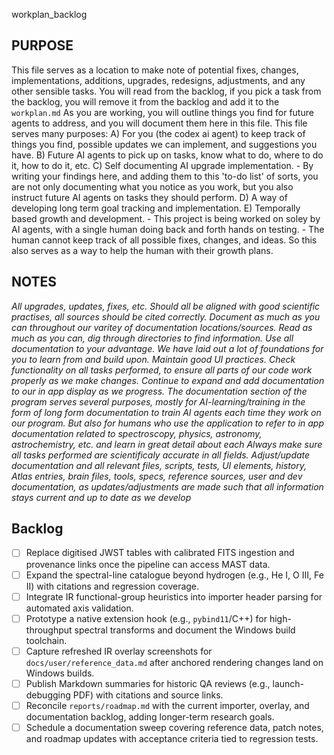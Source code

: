 workplan_backlog

## PURPOSE ##
This file serves as a location to make note of potential fixes, changes, implementations, additions, upgrades, redesigns, adjustments, and any other sensible tasks.
You will read from the backlog, if you pick a task from the backlog, you will remove it from the backlog and add it to the `workplan.md`
As you are working, you will outline things you find for future agents to address, and you will document them here in this file.
This file serves many purposes:
A) For you (the codex ai agent) to keep track of things you find, possible updates we can implement, and suggestions you have. 
B) Future AI agents to pick up on tasks, know what to do, where to do it, how to do it, etc. 
C) Self documenting AI upgrade implementation. 
	-	By writing your findings here, and adding them to this 'to-do list' of sorts, you are not only documenting what you notice as you work, but you also instruct future AI agents on tasks they should perform.
D) A way of developing long term goal tracking and implementation.
E) Temporally based growth and development. 
	-	This project is being worked on soley by AI agents, with a single human doing back and forth hands on testing. 
	-	The human cannot keep track of all possible fixes, changes, and ideas. So this also serves as a way to help the human with their growth plans. 
	
## NOTES ##
*All upgrades, updates, fixes, etc. Should all be aligned with good scientific practises, all sources should be cited correctly.*
*Document as much as you can throughout our varitey of documentation locations/sources. Read as much as you can, dig through directories to find information.*
*Use all documentation to your advantage. We have laid out a lot of foundations for you to learn from and build upon.*
*Maintain good UI practices. Check functionality on all tasks performed, to ensure all parts of our code work properly as we make changes.*
*Continue to expand and add documentation to our in app display as we progress.*
*The documentation section of the program serves several purposes, mostly for AI-learning/training in the form of long form documentation to train AI agents each time they work on our program. But also for humans who use the application to refer to in app documentation related to spectroscopy, physics, astronomy, astrochemistry, etc. and learn in great detail about each*
*Always make sure all tasks performed are scientificaly accurate in all fields.*
*Adjust/update documentation and all relevant files, scripts, tests, UI elements, history, Atlas entries, brain files, tools, specs, reference sources, user and dev documentation, as updates/adjustments are made such that all information stays current and up to date as we develop*

## Backlog ## 
- [ ] Replace digitised JWST tables with calibrated FITS ingestion and provenance links once the pipeline can access MAST data.
- [ ] Expand the spectral-line catalogue beyond hydrogen (e.g., He I, O III, Fe II) with citations and regression coverage.
- [ ] Integrate IR functional-group heuristics into importer header parsing for automated axis validation.
- [ ] Prototype a native extension hook (e.g., `pybind11`/C++) for high-throughput spectral transforms and document the Windows build toolchain.
- [ ] Capture refreshed IR overlay screenshots for `docs/user/reference_data.md` after anchored rendering changes land on Windows builds.
- [ ] Publish Markdown summaries for historic QA reviews (e.g., launch-debugging PDF) with citations and source links.
- [ ] Reconcile `reports/roadmap.md` with the current importer, overlay, and documentation backlog, adding longer-term research goals.
- [ ] Schedule a documentation sweep covering reference data, patch notes, and roadmap updates with acceptance criteria tied to regression tests.